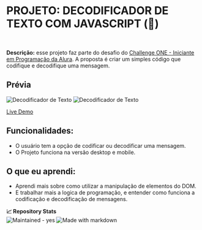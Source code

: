 # PROJETO: DECODIFICADOR DE TEXTO COM JAVASCRIPT (👾)
<br>

**Descrição:** esse projeto faz parte do desafio do [Challenge ONE - Iniciante em Programação da Alura](https://www.alura.com.br/challenges/challenge-one-logica). A proposta é criar um simples código que codifique e decodifique uma mensagem.

## Prévia

![Decodificador de Texto]([https://cdn.discordapp.com/attachments/1206426783570862134/1210275144413487145/image.png?ex=65e9f790&is=65d78290&hm=bfb1efbbe072bced4c7114c9c96b1333a68b94fd105bc506e4f1de0b808d5cdf&](https://cdn.discordapp.com/attachments/1206426783570862134/1211721361207070760/image.png?ex=65ef3a75&is=65dcc575&hm=113cd8e840774c01d1a3c60efbbc57649008883ee8d5cec5b491c12b65accde8&))
![Decodificador de Texto](https://cdn.discordapp.com/attachments/1206426783570862134/1211721361643540540/image.png?ex=65ef3a75&is=65dcc575&hm=069e5d6ee576172db060967125f0904c1575e0b8b3675a4f63ff7d90de9ae7ab&)

[Live Demo](https://macosmont.github.io/criptografia/main.html)

## Funcionalidades:

- O usuário tem a opção de codificar ou decodificar uma mensagem.
- O Projeto funciona na versão desktop e mobile.

## O que eu aprendi:

- Aprendi mais sobre como utilizar a manipulação de elementos do DOM.
- E trabalhar mais a logica de programação, e entender como funciona a codificação e decodificação de mensagens.



**📈 Repository Stats** <br>
![Maintained - yes](https://img.shields.io/badge/Maintained%3F-yes-green.svg)
![Made with markdown](https://img.shields.io/badge/Made%20with-Markdown-1f425f.svg)
<br>
